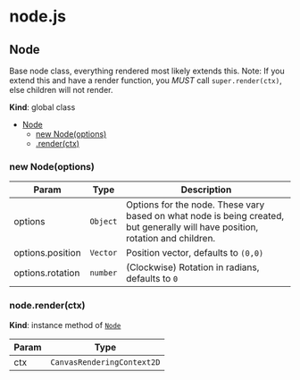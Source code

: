# node.js
<a name="Node"></a>

## Node
Base node class, everything rendered most likely extends this.
Note: If you extend this and have a render function, you *MUST* call `super.render(ctx)`, else children will not render.

**Kind**: global class  

* [Node](#Node)
    * [new Node(options)](#new_Node_new)
    * [.render(ctx)](#Node+render)

<a name="new_Node_new"></a>

### new Node(options)

| Param | Type | Description |
| --- | --- | --- |
| options | <code>Object</code> | Options for the node. These vary based on what node is being created, but generally will have position, rotation and children. |
| options.position | <code>Vector</code> | Position vector, defaults to `(0,0)` |
| options.rotation | <code>number</code> | (Clockwise) Rotation in radians, defaults to `0` |

<a name="Node+render"></a>

### node.render(ctx)
**Kind**: instance method of [<code>Node</code>](#Node)  

| Param | Type |
| --- | --- |
| ctx | <code>CanvasRenderingContext2D</code> | 

